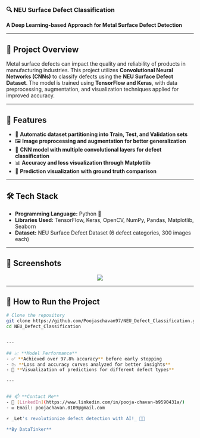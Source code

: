 ### 🔍 NEU Surface Defect Classification  
**A Deep Learning-based Approach for Metal Surface Defect Detection**  

---

## 📌 **Project Overview**
Metal surface defects can impact the quality and reliability of products in manufacturing industries. This project utilizes **Convolutional Neural Networks (CNNs)** to classify defects using the **NEU Surface Defect Dataset**. The model is trained using **TensorFlow and Keras**, with data preprocessing, augmentation, and visualization techniques applied for improved accuracy.

---

## 🚀 **Features**
- 📂 **Automatic dataset partitioning into Train, Test, and Validation sets**
- 🖼️ **Image preprocessing and augmentation for better generalization**
- 🤖 **CNN model with multiple convolutional layers for defect classification**
- 📊 **Accuracy and loss visualization through Matplotlib**
- 🎯 **Prediction visualization with ground truth comparison**

---

## 🛠 **Tech Stack**
- **Programming Language:** Python 🐍
- **Libraries Used:** TensorFlow, Keras, OpenCV, NumPy, Pandas, Matplotlib, Seaborn
- **Dataset:** NEU Surface Defect Dataset (6 defect categories, 300 images each)

---

## 📸 **Screenshots**
<p align="center">
  <img src="https://github.com/user-attachments/assets/sample_image_1.jpg" />
  <br>

</p>

---

## 🎯 **How to Run the Project**
```bash
# Clone the repository
git clone https://github.com/Poojaschavan97/NEU_Defect_Classification.git
cd NEU_Defect_Classification


---

## 📈 **Model Performance**
- ✅ **Achieved over 97.8% accuracy** before early stopping
- 📉 **Loss and accuracy curves analyzed for better insights**
- 🎨 **Visualization of predictions for different defect types**

---


## 📫 **Contact Me**
- 💼 [LinkedIn](https://www.linkedin.com/in/pooja-chavan-b9590431a/)
- ✉️ Email: poojachavan.0109@gmail.com

⚡ _Let's revolutionize defect detection with AI!_ 🚀🔥  

**By DataTinker**

